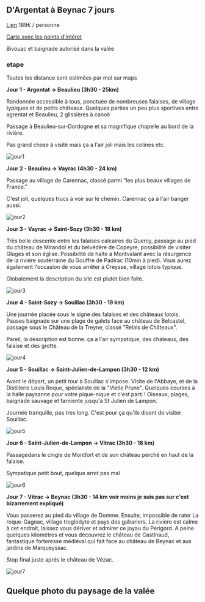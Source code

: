 ## D'Argentat à Beynac 7 jours
[Lien](https://rando-canoe-france.com/randonnee/argentat-beynac-total)
189€ / personne

[Carte avec les points d'intéret](https://umap.openstreetmap.fr/fr/map/anonymous-edit/1208968:iy69POfvHzGCUTynAqLSHYIc-fXBNFrlX1O-wbNIzXI)

Bivouac et baignade autorisé dans la valée 

### etape

Toutes les distance sont estimées par moi sur maps

**Jour 1 - Argentat -> Beaulieu (3h30 - 25km)**

Randonnée accessible à tous, ponctuée de nombreuses falaises, de village typiques et de petits châteaux. Quelques parties un peu plus sportives entre agrentat et Beaulieu, 2 glissières à canoë

Passage à Beaulieu-sur-Dordogne et sa magnifique chapelle au bord de la rivière.

Pas grand chose à visité mais ça a l'air joli mais les colines etc.

![jour1](./jour1.png)

**Jour 2 - Beaulieu -> Vayrac (4h30 - 24 km)**

Passage au village de Carennac, classé parmi "les plus beaux villages de France."

C'est joli, quelques trucs à voir sur le chemin. Carennac ça à l'air banger aussi.

![jour2](./jour2.png)

**Jour 3 - Vayrac -> Saint-Sozy (3h30 - 18 km)**

Très belle descente entre les falaises calcaires du Quercy, passage au pied du château de Mirandol et du belvédère de Copeyre, possibilité de visiter Gluges et son église. Possibilité de halte à Montvalant avec la résurgence de la rivière soutérraine du Gouffre de Padirac (10min à pied). Vous aurez également l'occasion de vous arrêter à Creysse, village lotois typique.

Globalement la description du site est plutot bien faite.

![jour3](./jour3.png)

**Jour 4 - Saint-Sozy -> Souillac (3h30 - 19 km)**

Une journée placée sous le signe des falaises et des châteaux lotois. Pauses baignade sur une plage de galets face au château de Belcastel, passage sous le Château de la Treyne, classé "Relais de Châteaux".

Pareil, la description est bonne. ça a l'air sympatique, des chateaux, des falaise et des grotte.

![jour4](./jour4.png)

**Jour 5 - Souillac -> Saint-Julien-de-Lampon (3h30 - 12 km)**

Avant le départ, un petit tour à Souillac s'impose. Visite de l'Abbaye, et de la Distillerie Louis Roque, spécialiste de la "Vielle Prune". Quelques courses à la halle paysanne pour votre pique-nique et c'est parti ! Oiseaux, plages, baignade sauvage et farniente jusqu'à St Julien de Lampon.

Journée tranquille, pas tres long. C'est pour ça qu'ils disent de visiter Souillac.

![jour5](./jour5.png)

**Jour 6 - Saint-Julien-de-Lampon -> Vitrac (3h30 - 18 km)**

Passagedans le cingle de Montfort et de son château perché en haut de la falaise.

Sympatique petit bout, quelque arret pas mal

![jour6](./jour6.png)

**Jour 7 - Vitrac -> Beynac (3h30 - 14 km voir moins je suis pas sur c'est bizarrement expliqué)**

Vous passerez au pied du village de Domme. Ensuite, impossible de rater La roque-Gageac, village troglodyte et pays des gabariers. La rivière est calme à cet endroit, laissez vous dériver et admirer ce joyau du Périgord. A peine quelques kilomètres et vous découvrez le château de Castlnaud, fantastique forteresse médiéval qui fait face au château de Beynac et aux jardins de Marqueyssac.

Stop final juste aprés le château de Vézac.

![jour7](./jour7.png)

## Quelque photo du paysage de la valée
